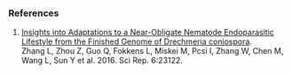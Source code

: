 ### References

1.  [Insights into Adaptations to a Near-Obligate Nematode Endoparasitic
    Lifestyle from the Finished Genome of Drechmeria
    coniospora](http://europepmc.org/abstract/MED/26975455).\
    Zhang L, Zhou Z, Guo Q, Fokkens L, Miskei M, Pcsi I, Zhang W, Chen
    M, Wang L, Sun Y et al. 2016. Sci Rep. 6:23122.
